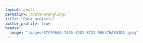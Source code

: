 ```yaml
---
layout: posts
permalink: /data-wrangling/
title: "Data projects"
author_profile: true
header:
  image: "images/B7C996AA-743A-4382-8721-506E76AB63DA.jpeg"
---
```

